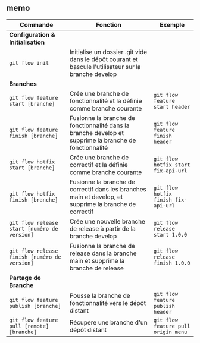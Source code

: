 ## memo

| Commande | Fonction | Exemple |
| --- | --- | --- |
| **Configuration & Initialisation** | | |
| `git flow init` | Initialise un dossier .git vide dans le dépôt courant et bascule l'utilisateur sur la branche develop | |
| **Branches** | | |
| `git flow feature start [branche]` | Crée une branche de fonctionnalité et la définie comme branche courante | `git flow feature start header` |
| `git flow feature finish [branche]` | Fusionne la branche de fonctionnalité dans la branche develop et supprime la branche de fonctionnalité | `git flow feature finish header` |
| `git flow hotfix start [branche]` | Crée une branche de correctif et la définie comme branche courante | `git flow hotfix start fix-api-url` |
| `git flow hotfix finish [branche]` | Fusionne la branche de correctif dans les branches main et develop, et supprime la branche de correctif | `git flow hotfix finish fix-api-url` |
| `git flow release start [numéro de version]` | Crée une nouvelle branche de release à partir de la branche develop | `git flow release start 1.0.0` |
| `git flow release finish [numéro de version]` | Fusionne la branche de release dans la branche main et supprime la branche de release | `git flow release finish 1.0.0` |
| **Partage de Branche** | | |
| `git flow feature publish [branche]` | Pousse la branche de fonctionnalité vers le dépôt distant | `git flow feature publish header` |
| `git flow feature pull [remote] [branche]` | Récupère une branche d'un dépôt distant | `git flow feature pull origin menu` |